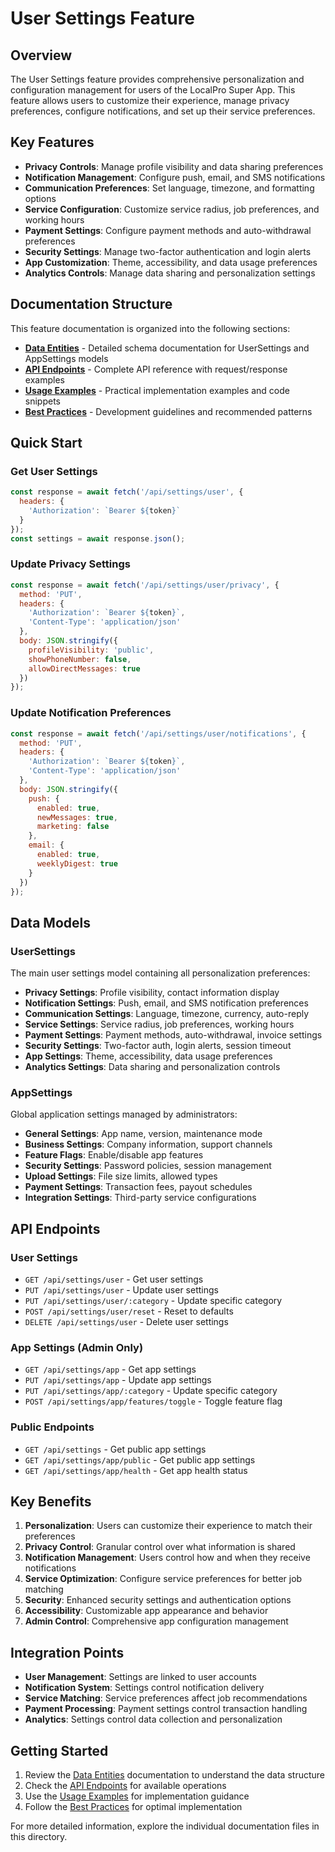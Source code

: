 # User Settings Feature

## Overview

The User Settings feature provides comprehensive personalization and configuration management for users of the LocalPro Super App. This feature allows users to customize their experience, manage privacy preferences, configure notifications, and set up their service preferences.

## Key Features

- **Privacy Controls**: Manage profile visibility and data sharing preferences
- **Notification Management**: Configure push, email, and SMS notifications
- **Communication Preferences**: Set language, timezone, and formatting options
- **Service Configuration**: Customize service radius, job preferences, and working hours
- **Payment Settings**: Configure payment methods and auto-withdrawal preferences
- **Security Settings**: Manage two-factor authentication and login alerts
- **App Customization**: Theme, accessibility, and data usage preferences
- **Analytics Controls**: Manage data sharing and personalization settings

## Documentation Structure

This feature documentation is organized into the following sections:

- **[Data Entities](data-entities.md)** - Detailed schema documentation for UserSettings and AppSettings models
- **[API Endpoints](api-endpoints.md)** - Complete API reference with request/response examples
- **[Usage Examples](usage-examples.md)** - Practical implementation examples and code snippets
- **[Best Practices](best-practices.md)** - Development guidelines and recommended patterns

## Quick Start

### Get User Settings
```javascript
const response = await fetch('/api/settings/user', {
  headers: {
    'Authorization': `Bearer ${token}`
  }
});
const settings = await response.json();
```

### Update Privacy Settings
```javascript
const response = await fetch('/api/settings/user/privacy', {
  method: 'PUT',
  headers: {
    'Authorization': `Bearer ${token}`,
    'Content-Type': 'application/json'
  },
  body: JSON.stringify({
    profileVisibility: 'public',
    showPhoneNumber: false,
    allowDirectMessages: true
  })
});
```

### Update Notification Preferences
```javascript
const response = await fetch('/api/settings/user/notifications', {
  method: 'PUT',
  headers: {
    'Authorization': `Bearer ${token}`,
    'Content-Type': 'application/json'
  },
  body: JSON.stringify({
    push: {
      enabled: true,
      newMessages: true,
      marketing: false
    },
    email: {
      enabled: true,
      weeklyDigest: true
    }
  })
});
```

## Data Models

### UserSettings
The main user settings model containing all personalization preferences:

- **Privacy Settings**: Profile visibility, contact information display
- **Notification Settings**: Push, email, and SMS notification preferences
- **Communication Settings**: Language, timezone, currency, auto-reply
- **Service Settings**: Service radius, job preferences, working hours
- **Payment Settings**: Payment methods, auto-withdrawal, invoice settings
- **Security Settings**: Two-factor auth, login alerts, session timeout
- **App Settings**: Theme, accessibility, data usage preferences
- **Analytics Settings**: Data sharing and personalization controls

### AppSettings
Global application settings managed by administrators:

- **General Settings**: App name, version, maintenance mode
- **Business Settings**: Company information, support channels
- **Feature Flags**: Enable/disable app features
- **Security Settings**: Password policies, session management
- **Upload Settings**: File size limits, allowed types
- **Payment Settings**: Transaction fees, payout schedules
- **Integration Settings**: Third-party service configurations

## API Endpoints

### User Settings
- `GET /api/settings/user` - Get user settings
- `PUT /api/settings/user` - Update user settings
- `PUT /api/settings/user/:category` - Update specific category
- `POST /api/settings/user/reset` - Reset to defaults
- `DELETE /api/settings/user` - Delete user settings

### App Settings (Admin Only)
- `GET /api/settings/app` - Get app settings
- `PUT /api/settings/app` - Update app settings
- `PUT /api/settings/app/:category` - Update specific category
- `POST /api/settings/app/features/toggle` - Toggle feature flag

### Public Endpoints
- `GET /api/settings` - Get public app settings
- `GET /api/settings/app/public` - Get public app settings
- `GET /api/settings/app/health` - Get app health status

## Key Benefits

1. **Personalization**: Users can customize their experience to match their preferences
2. **Privacy Control**: Granular control over what information is shared
3. **Notification Management**: Users control how and when they receive notifications
4. **Service Optimization**: Configure service preferences for better job matching
5. **Security**: Enhanced security settings and authentication options
6. **Accessibility**: Customizable app appearance and behavior
7. **Admin Control**: Comprehensive app configuration management

## Integration Points

- **User Management**: Settings are linked to user accounts
- **Notification System**: Settings control notification delivery
- **Service Matching**: Service preferences affect job recommendations
- **Payment Processing**: Payment settings control transaction handling
- **Analytics**: Settings control data collection and personalization

## Getting Started

1. Review the [Data Entities](data-entities.md) documentation to understand the data structure
2. Check the [API Endpoints](api-endpoints.md) for available operations
3. Use the [Usage Examples](usage-examples.md) for implementation guidance
4. Follow the [Best Practices](best-practices.md) for optimal implementation

For more detailed information, explore the individual documentation files in this directory.
